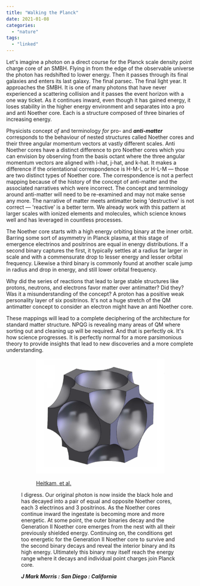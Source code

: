 ```yaml
---
title: "Walking the Planck"
date: 2021-01-08
categories: 
  - "nature"
tags: 
  - "linked"
---
```


Let's imagine a photon on a direct course for the Planck scale density point charge core of an SMBH. Flying in from the edge of the observable universe the photon has redshifted to lower energy. Then it passes through its final galaxies and enters its last galaxy. The final parsec. The final light year. It approaches the SMBH. It is one of many photons that have never experienced a scattering collision and it passes the event horizon with a one way ticket. As it continues inward, even though it has gained energy, it loses stability in the higher energy environment and separates into a pro and anti Noether core. Each is a structure composed of three binaries of increasing energy.

Physicists concept _of_ and terminology _for_ pro- and **_anti-matter_** corresponds to the behaviour of nested structures called Noether cores and their three angular momentum vectors at vastly different scales. Anti Noether cores have a distinct difference to pro Noether cores which you can envision by observing from the basis octant where the three angular momentum vectors are aligned with i-hat, j-hat, and k-hat. It makes a difference if the orientational correspondence is H-M-L or H-L-M — those are two distinct types of Noether core. The correspondence is not a perfect mapping because of the history of the concept of anti-matter and the associated narratives which were incorrect. The concept and terminology around anti-matter will need to be re-examined and may not make sense any more. The narrative of matter meets antimatter being 'destructive' is not correct — 'reactive' is a better term. We already work with this pattern at larger scales with ionized elements and molecules, which science knows well and has leveraged in countless processes.

The Noether core starts with a high energy orbiting binary at the inner orbit. Barring some sort of asymmetry in Planck plasma, at this stage of emergence electrinos and positrinos are equal in energy distributions. If a second binary captures the first, it typically settles at a radius far larger in scale and with a commensurate drop to lesser energy and lesser orbital frequency. Likewise a third binary is commonly found at another scale jump in radius and drop in energy, and still lower orbital frequency.

Why did the series of reactions that lead to large stable structures like protons, neutrons, and electrons favor matter over antimatter? Did they? Was it a misunderstanding of the concept? A proton has a positive weak personality layer of six positrinos. It's not a huge stretch of the QM antimatter concept to consider an electron might have an anti Noether core.

These mappings will lead to a complete deciphering of the architecture for standard matter structure. NPQG is revealing many areas of QM where sorting out and cleaning up will be required. And that is perfectly ok. It's how science progresses. It is perfectly normal for a more parsimonious theory to provide insights that lead to new discoveries and a more complete understanding.

<figure>

<figure>

![](images/fcc-opposite.png?w=580)

<figcaption>

[Heitkam, et al.](https://arxiv.org/pdf/1611.03419.pdf)

</figcaption>

</figure>

I digress. Our original photon is now inside the black hole and has decayed into a pair of equal and opposite Noether cores, each 3 electrinos and 3 positrinos. As the Noether cores continue inward the ingestate is becoming more and more energetic. At some point, the outer binaries decay and the Generation II Noether core emerges from the nest with all their previously shielded energy. Continuing on, the conditions get too energetic for the Generation II Noether core to survive and the second binary decays and reveal the interior binary and its high energy. Ultimately this binary may itself reach the energy range where it decays and individual point charges join Planck core.

**_J Mark Morris : San Diego : California_**
